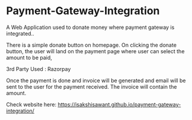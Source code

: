# Payment-Gateway-Integration

A Web Application used to donate money where payment gateway is integrated.. 

There is a simple donate button on homepage. On clicking the donate button, the user will land on the payment page where user can select the amount to be paid,

3rd Party Used : Razorpay

Once the payment is done and invoice will be generated and email will be sent to the user for the payment received. The invoice will contain the amount.

Check website here:  https://isakshisawant.github.io/payment-gateway-integration/
